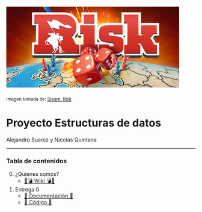 ![Banner](images/header.jpg)

<sub> Imagen tomada de: [Steam: Risk](https://store.steampowered.com/app/1128810/RISK_Global_Domination/?l=latam) </sub>

# Proyecto Estructuras de datos
Alejandro Suarez y Nicolas Quintana

----

### Tabla de contenidos
0. ¿Quienes somos?
    - [🔫💣 Wiki 💣🔫](https://github.com/suaracost/Just-Risk-It/wiki)
2. Entrega 0
    -  [📑 Documentación 📑](Entrega%200/Entrega0.md)
    -  [🤖 Código 🤖](Entrega%200/archivosCodigos)
